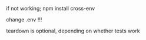 if not working;
npm install cross-env

change .env !!! 

teardown is optional, depending on whether tests work